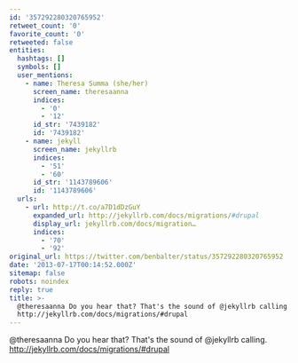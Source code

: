 ```yaml
---
id: '357292280320765952'
retweet_count: '0'
favorite_count: '0'
retweeted: false
entities:
  hashtags: []
  symbols: []
  user_mentions:
    - name: Theresa Summa (she/her)
      screen_name: theresaanna
      indices:
        - '0'
        - '12'
      id_str: '7439182'
      id: '7439182'
    - name: jekyll
      screen_name: jekyllrb
      indices:
        - '51'
        - '60'
      id_str: '1143789606'
      id: '1143789606'
  urls:
    - url: http://t.co/a7D1dDzGuY
      expanded_url: http://jekyllrb.com/docs/migrations/#drupal
      display_url: jekyllrb.com/docs/migration…
      indices:
        - '70'
        - '92'
original_url: https://twitter.com/benbalter/status/357292280320765952
date: '2013-07-17T00:14:52.000Z'
sitemap: false
robots: noindex
reply: true
title: >-
  @theresaanna Do you hear that? That's the sound of @jekyllrb calling.
  http://jekyllrb.com/docs/migrations/#drupal
---
```


@theresaanna Do you hear that? That's the sound of @jekyllrb calling. http://jekyllrb.com/docs/migrations/#drupal
